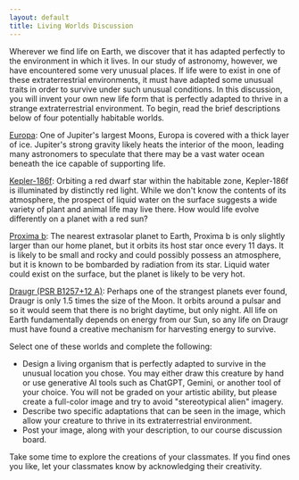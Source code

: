 ```yaml
---
layout: default
title: Living Worlds Discussion
---
```


Wherever we find life on Earth, we discover that it has adapted perfectly to the environment in which it lives. In our study of astronomy, however, we have encountered some very unusual places. If life were to exist in one of these extraterrestrial environments, it must have adapted some unusual traits in order to survive under such unusual conditions. In this discussion, you will invent your own new life form that is perfectly adapted to thrive in a strange extraterrestrial environment. To begin, read the brief descriptions below of four potentially habitable worlds.

<ins>Europa</ins>: One of Jupiter's largest Moons, Europa is covered with a thick layer of ice. Jupiter's strong gravity likely heats the interior of the moon, leading many astronomers to speculate that there may be a vast water ocean beneath the ice capable of supporting life.

<ins>Kepler-186f</ins>: Orbiting a red dwarf star within the habitable zone, Kepler-186f is illuminated by distinctly red light. While we don't know the contents of its atmosphere, the prospect of liquid water on the surface suggests a wide variety of plant and animal life may live there. How would life evolve differently on a planet with a red sun?
 
 <ins>Proxima b</ins>: The nearest extrasolar planet to Earth, Proxima b is only slightly larger than our home planet, but it orbits its host star once every 11 days. It is likely to be small and rocky and could possibly possess an atmosphere, but it is known to be bombarded by radiation from its star. Liquid water could exist on the surface, but the planet is likely to be very hot.
 
 <ins>Draugr (PSR B1257+12 A)</ins>: Perhaps one of the strangest planets ever found, Draugr is only 1.5 times the size of the Moon. It orbits around a pulsar and so it would seem that there is no bright daytime, but only night. All life on Earth fundamentally depends on energy from our Sun, so any life on Draugr must have found a creative mechanism for harvesting energy to survive.

 Select one of these worlds and complete the following: 
 - Design a living organism that is perfectly adapted to survive in the unusual location you chose. You may either draw this creature by hand or use generative AI tools such as ChatGPT, Gemini, or another tool of your choice.  You will not be graded on your artistic ability, but please create a full-color image and try to avoid "stereotypical alien" imagery.
 - Describe two specific adaptations that can be seen in the image, which allow your creature to thrive in its extraterrestrial environment.
 - Post your image, along with your description, to our course discussion board.

Take some time to explore the creations of your classmates. If you find ones you like, let your classmates know by acknowledging their creativity.
